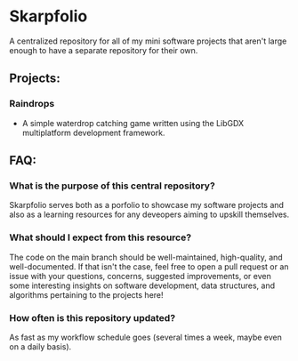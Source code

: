 # Skarpfolio

A centralized repository for all of my mini software projects that aren't large enough to have a separate repository for their own.

## Projects:

### Raindrops
- A simple waterdrop catching game written using the LibGDX multiplatform development framework.

## FAQ:

### What is the purpose of this central repository?

Skarpfolio serves both as a porfolio to showcase my software projects and also as a learning resources for any deveopers aiming to upskill themselves.

### What should I expect from this resource?

The code on the main branch should be well-maintained, high-quality, and well-documented. If that isn't the case, feel free to open a pull request or an issue 
with your questions, concerns, suggested improvements, or even some interesting insights on software development, data structures, and algorithms pertaining to
the projects here!

### How often is this repository updated?

As fast as my workflow schedule goes (several times a week, maybe even on a daily basis).
